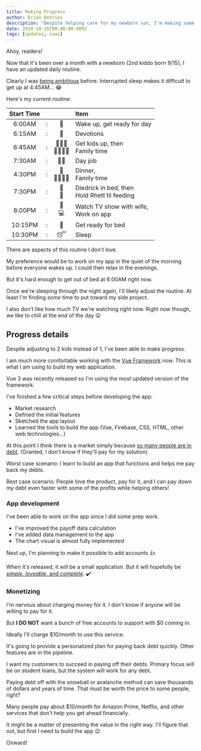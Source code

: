 ```yaml
---
title: Making Progress
author: Brian DeVries
description: "Despite helping care for my newborn son, I'm making some  progress on my web app. Consistent progress is the goal."
date: 2020-10-26T00:00:00.000Z
tags: [updates, saas]
---
```


Ahoy, readers!

Now that it's been over a month with a newborn (2nd kiddo born 9/15), I have an updated daily routine.

Clearly I was [being ambitious](/blog/new-routine/) before. Interrupted sleep makes it difficult to get up at 4:45AM... 😂

Here's my current routine:

| Start Time |       |          | Item                                              |
| :--------: | :---: | :------: | :------------------------------------------------ |
|   6:00AM   |   :   |    🌄     | Wake up, get ready for day                        |
|   6:15AM   |   :   |    📖     | Devotions                                         |
|   6:45AM   |   :   | 👨‍👦‍👦 <br> 👨‍👩‍👦‍👦 | Get kids up, then <br> Family time                |
|   7:30AM   |   :   |    👨‍💻     | Day job                                           |
|   4:30PM   |   :   | 🥘 <br> 👨‍👩‍👦‍👦 | Dinner, <br> Family time                          |
|   7:30PM   |   :   | 🛌 <br> 👶 | Diedrick in bed, then <br> Hold Rhett til feeding |
|   8:00PM   |   :   | 💑 <br> 💻 | Watch TV show with wife, <br> Work on app         |
|  10:15PM   |   :   |    🛌     | Get ready for bed                                 |
|  10:30PM   |   :   |    😴     | Sleep                                             |

There are aspects of this routine I don't love.

My preference would be to work on my app in the quiet of the morning before everyone wakes up. I could then relax in the evenings.

But it's hard enough to get out of bed at 6:00AM right now.

Once we're sleeping through the night again, I'll likely adjust the routine. At least I'm finding _some_ time to put toward my side project.

I also don't like how much TV we're watching right now. Right now though, we like to chill at the end of the day 😛

## Progress details

Despite adjusting to 2 kids instead of 1, I've been able to make progress.

I am much more comfortable working with the [Vue Framework](https://vuejs.org) now. This is what I am using to build my web application.

Vue 3 was recently released so I'm using the most updated version of the framework.

I've finished a few critical steps before developing the app:

- Market research
- Defined the initial features
- Sketched the app layout
- Learned the tools to build the app (Vue, Firebase, CSS, HTML, other web technologies...)

At this point I think there is a market simply because [so many people are in debt](https://www.forbes.com/sites/zackfriedman/2020/02/03/student-loan-debt-statistics/#5da6d268281f). (Granted, I don't know if they'll pay for my solution)

Worst case scenario: I learn to build an app that functions and helps me pay back my debts.

Best case scenario: People love the product, pay for it, and I can pay down my debt even faster with some of the profits while helping others!

### App development

I've been able to work on the app since I did some prep work.

- I've improved the payoff data calculation
- I've added data management to the app
- The chart visual is almost fully implemented

Next up, I'm planning to make it possible to add accounts 👍

When it's released, it will be a small application. But it will hopefully be [_simple_, _loveable_, and _complete_](https://blog.asmartbear.com/slc.html). ✔️

### Monetizing

I'm nervous about charging money for it. I don't know if anyone will be willing to pay for it.

But **I DO NOT** want a bunch of free accounts to support with $0 coming in.

Ideally I'll charge $10/month to use this service.

It's going to provide a personalized plan for paying back debt quickly. Other features are in the pipeline.

I want my customers to succeed in paying off their debts. Primary focus will be on student loans, but the system will work for any debt.

Paying debt off with the snowball or avalanche method can save thousands of dollars and years of time. That must be worth the price to some people, right?

Many people pay about $10/month for Amazon Prime, Netflix, and other services that don't help you get ahead financially.

It might be a matter of presenting the value in the right way. I'll figure that out, but first I need to build the app 😉

Onward!
